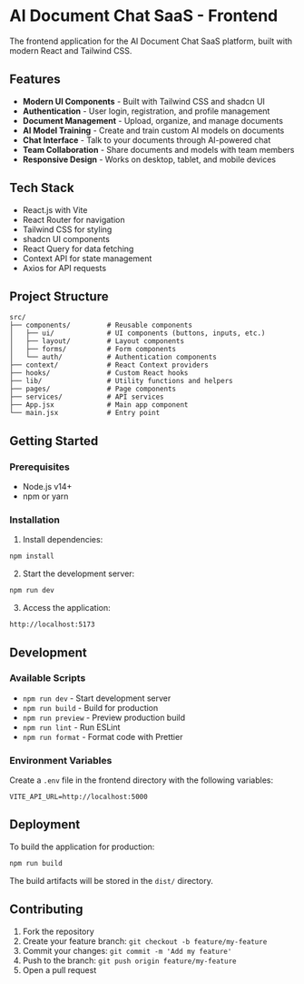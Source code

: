 # AI Document Chat SaaS - Frontend

The frontend application for the AI Document Chat SaaS platform, built with modern React and Tailwind CSS.

## Features

- **Modern UI Components** - Built with Tailwind CSS and shadcn UI
- **Authentication** - User login, registration, and profile management
- **Document Management** - Upload, organize, and manage documents
- **AI Model Training** - Create and train custom AI models on documents
- **Chat Interface** - Talk to your documents through AI-powered chat
- **Team Collaboration** - Share documents and models with team members
- **Responsive Design** - Works on desktop, tablet, and mobile devices

## Tech Stack

- React.js with Vite
- React Router for navigation
- Tailwind CSS for styling
- shadcn UI components
- React Query for data fetching
- Context API for state management
- Axios for API requests

## Project Structure

```
src/
├── components/         # Reusable components
│   ├── ui/             # UI components (buttons, inputs, etc.)
│   ├── layout/         # Layout components
│   ├── forms/          # Form components
│   └── auth/           # Authentication components
├── context/            # React Context providers
├── hooks/              # Custom React hooks
├── lib/                # Utility functions and helpers
├── pages/              # Page components
├── services/           # API services
├── App.jsx             # Main app component
└── main.jsx            # Entry point
```

## Getting Started

### Prerequisites

- Node.js v14+
- npm or yarn

### Installation

1. Install dependencies:
```bash
npm install
```

2. Start the development server:
```bash
npm run dev
```

3. Access the application:
```
http://localhost:5173
```

## Development

### Available Scripts

- `npm run dev` - Start development server
- `npm run build` - Build for production
- `npm run preview` - Preview production build
- `npm run lint` - Run ESLint
- `npm run format` - Format code with Prettier

### Environment Variables

Create a `.env` file in the frontend directory with the following variables:

```
VITE_API_URL=http://localhost:5000
```

## Deployment

To build the application for production:

```bash
npm run build
```

The build artifacts will be stored in the `dist/` directory.

## Contributing

1. Fork the repository
2. Create your feature branch: `git checkout -b feature/my-feature`
3. Commit your changes: `git commit -m 'Add my feature'`
4. Push to the branch: `git push origin feature/my-feature`
5. Open a pull request
